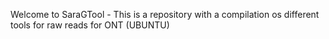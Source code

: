 Welcome to SaraGTool - This is a repository with a compilation os different tools for raw reads for ONT (UBUNTU)






 
